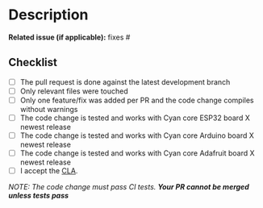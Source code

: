 # Description

**Related issue (if applicable):** fixes #<GreenhouseDIY issue number goes here>

## Checklist

- [ ] The pull request is done against the latest development branch
- [ ] Only relevant files were touched
- [ ] Only one feature/fix was added per PR and the code change compiles without warnings
- [ ] The code change is tested and works with Cyan core ESP32 board X newest release
- [ ] The code change is tested and works with Cyan core Arduino board X newest release
- [ ] The code change is tested and works with Cyan core Adafruit board X newest release
- [ ] I accept the [CLA](https://github.com/ZanzyTHEbar/ESP32GreenhouseTowerDIY/CONTRIBUTING.md#contributor-license-agreement-cla).

_NOTE: The code change must pass CI tests. **Your PR cannot be merged unless tests pass**_
